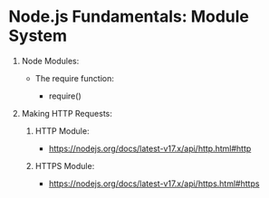 # Node.js Fundamentals: Module System


1. Node Modules:

    - The require function:

        - require()

2. Making HTTP Requests:

    1. HTTP Module:

        - https://nodejs.org/docs/latest-v17.x/api/http.html#http
    
    2. HTTPS Module:

        - https://nodejs.org/docs/latest-v17.x/api/https.html#https
    
    

